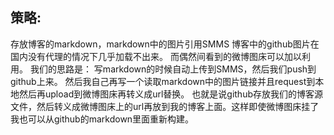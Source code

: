 ## 策略:

存放博客的markdown，markdown中的图片引用SMMS
博客中的github图片在国内没有代理的情况下几乎加载不出来。
而偶然间看到的微博图床可以加以利用。
我们的思路是：
写markdown的时候自动上传到SMMS，然后我们push到github上来。
然后我自己再写一个读取markdown中的图片链接并且request到本地然后再upload到微博图床再转义成url替换。
也就是说github存放我们的博客源文件，然后转义成微博图床上的url再放到我的博客上面。这样即使微博图床挂了我也可以从github的markdown里面重新构建。